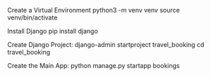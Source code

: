 Create a Virtual Environment
    python3 -m venv venv
    source venv/bin/activate

Install Django
    pip install django
    
Create Django Project:
    django-admin startproject travel_booking
    cd travel_booking
    
Create the Main App:
    python manage.py startapp bookings


